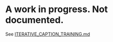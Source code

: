 # A work in progress. Not documented.

See [ITERATIVE_CAPTION_TRAINING.md](ITERATIVE_CAPTION_TRAINING.md)
